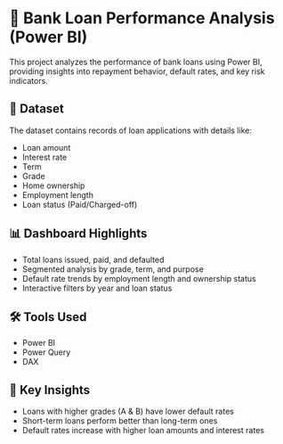 # 🏦 Bank Loan Performance Analysis (Power BI)

This project analyzes the performance of bank loans using Power BI, providing insights into repayment behavior, default rates, and key risk indicators.

## 📁 Dataset
The dataset contains records of loan applications with details like:
- Loan amount
- Interest rate
- Term
- Grade
- Home ownership
- Employment length
- Loan status (Paid/Charged-off)

## 📊 Dashboard Highlights
- Total loans issued, paid, and defaulted
- Segmented analysis by grade, term, and purpose
- Default rate trends by employment length and ownership status
- Interactive filters by year and loan status

## 🛠 Tools Used
- Power BI
- Power Query
- DAX

## 📌 Key Insights
- Loans with higher grades (A & B) have lower default rates
- Short-term loans perform better than long-term ones
- Default rates increase with higher loan amounts and interest rates

